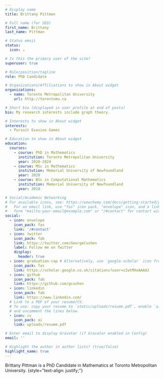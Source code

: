 ```yaml
---
# Display name
title: Brittany Pittman

# Full name (for SEO)
first_name: Brittany
last_name: Pittman

# Status emoji
status:
  icon: ☕️

# Is this the primary user of the site?
superuser: true

# Role/position/tagline
role: PhD Candidate

# Organizations/Affiliations to show in About widget
organizations:
  - name: Toronto Metropolitan University
    url: http://torontomu.ca

# Short bio (displayed in user profile at end of posts)
bio: My research interests include graph theory.

# Interests to show in About widget
interests:
  - Pursuit Evasion Games

# Education to show in About widget
education:
  courses:
    - course: PhD in Mathematics
      institution: Toronto Metropolitan University
      year: 2020-2024
    - course: MSc in Mathematics
      institution: Memorial University of Newfoundland
      year: 2020
    - course: BSc in Computational Mathematics
      institution: Memorial University of Newfoundland
      year: 2018

# Social/Academic Networking
# For available icons, see: https://wowchemy.com/docs/getting-started/page-builder/#icons
#   For an email link, use "fas" icon pack, "envelope" icon, and a link in the
#   form "mailto:your-email@example.com" or "/#contact" for contact widget.
social:
  - icon: envelope
    icon_pack: fas
    link: '/#contact'
  - icon: twitter
    icon_pack: fab
    link: https://twitter.com/GeorgeCushen
    label: Follow me on Twitter
    display:
      header: true
  - icon: graduation-cap # Alternatively, use `google-scholar` icon from `ai` icon pack
    icon_pack: fas
    link: https://scholar.google.co.uk/citations?user=sIwtMXoAAAAJ
  - icon: github
    icon_pack: fab
    link: https://github.com/gcushen
  - icon: linkedin
    icon_pack: fab
    link: https://www.linkedin.com/
  # Link to a PDF of your resume/CV.
  # To use: copy your resume to `static/uploads/resume.pdf`, enable `ai` icons in `params.yaml`,
  # and uncomment the lines below.
  - icon: cv
    icon_pack: ai
    link: uploads/resume.pdf

# Enter email to display Gravatar (if Gravatar enabled in Config)
email: ''

# Highlight the author in author lists? (true/false)
highlight_name: true
---
```


Brittany Pittman is a PhD Candidate in Mathematics at Toronto Metropolitan University.
{style="text-align: justify;"}
